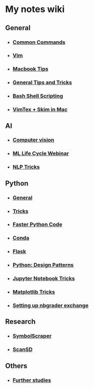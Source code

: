 # My notes wiki

## General

- ### [Common Commands](common_commands.md) 
- ### [Vim](vim.md)
- ### [Macbook Tips](macbook-tips.md)
- ### [General Tips and Tricks](tips.md)
- ### [Bash Shell Scripting](bash.md)
- ### [VimTex + Skim in Mac](vimtex.md)

## AI

- ### [Computer vision](ai/cv.md)
- ### [ML Life Cycle Webinar](ai/ml-life-cycle.md)
- ### [NLP Tricks](ai/nlp-tricks.md)

## Python

- ### [General](python/general.md)
- ### [Tricks](python/tricks.ipynb)
- ### [Faster Python Code](python/optimization.md)
- ### [Conda](python/conda.md)
- ### [Flask](python/flask.md)
- ### [Python: Design Patterns](python/design-patterns.md)
- ### [Jupyter Notebook Tricks](python/notebook-tricks.md)
- ### [Matplotlib Tricks](python/matplotlib-tricks.md)
- ### [Setting up nbgrader exchange](python/nbgrader.md)

## Research

- ### [SymbolScraper](Research/symbolscraper.md)
- ### [ScanSD](Research/scanssd.md)

## Others

- ### [Further studies](studies.md) 

